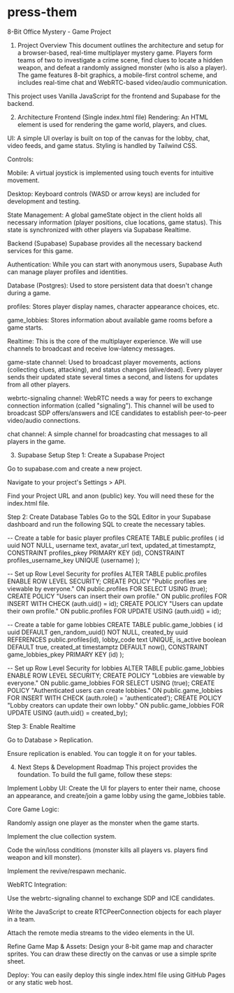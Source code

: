 # press-them
8-Bit Office Mystery - Game Project
1. Project Overview
This document outlines the architecture and setup for a browser-based, real-time multiplayer mystery game. Players form teams of two to investigate a crime scene, find clues to locate a hidden weapon, and defeat a randomly assigned monster (who is also a player). The game features 8-bit graphics, a mobile-first control scheme, and includes real-time chat and WebRTC-based video/audio communication.

This project uses Vanilla JavaScript for the frontend and Supabase for the backend.

2. Architecture
Frontend (Single index.html file)
Rendering: An HTML <canvas> element is used for rendering the game world, players, and clues.

UI: A simple UI overlay is built on top of the canvas for the lobby, chat, video feeds, and game status. Styling is handled by Tailwind CSS.

Controls:

Mobile: A virtual joystick is implemented using touch events for intuitive movement.

Desktop: Keyboard controls (WASD or arrow keys) are included for development and testing.

State Management: A global gameState object in the client holds all necessary information (player positions, clue locations, game status). This state is synchronized with other players via Supabase Realtime.

Backend (Supabase)
Supabase provides all the necessary backend services for this game.

Authentication: While you can start with anonymous users, Supabase Auth can manage player profiles and identities.

Database (Postgres): Used to store persistent data that doesn't change during a game.

profiles: Stores player display names, character appearance choices, etc.

game_lobbies: Stores information about available game rooms before a game starts.

Realtime: This is the core of the multiplayer experience. We will use channels to broadcast and receive low-latency messages.

game-state channel: Used to broadcast player movements, actions (collecting clues, attacking), and status changes (alive/dead). Every player sends their updated state several times a second, and listens for updates from all other players.

webrtc-signaling channel: WebRTC needs a way for peers to exchange connection information (called "signaling"). This channel will be used to broadcast SDP offers/answers and ICE candidates to establish peer-to-peer video/audio connections.

chat channel: A simple channel for broadcasting chat messages to all players in the game.

3. Supabase Setup
Step 1: Create a Supabase Project

Go to supabase.com and create a new project.

Navigate to your project's Settings > API.

Find your Project URL and anon (public) key. You will need these for the index.html file.

Step 2: Create Database Tables
Go to the SQL Editor in your Supabase dashboard and run the following SQL to create the necessary tables.

-- Create a table for basic player profiles
CREATE TABLE public.profiles (
  id uuid NOT NULL,
  username text,
  avatar_url text,
  updated_at timestamptz,
  CONSTRAINT profiles_pkey PRIMARY KEY (id),
  CONSTRAINT profiles_username_key UNIQUE (username)
);

-- Set up Row Level Security for profiles
ALTER TABLE public.profiles ENABLE ROW LEVEL SECURITY;
CREATE POLICY "Public profiles are viewable by everyone." ON public.profiles FOR SELECT USING (true);
CREATE POLICY "Users can insert their own profile." ON public.profiles FOR INSERT WITH CHECK (auth.uid() = id);
CREATE POLICY "Users can update their own profile." ON public.profiles FOR UPDATE USING (auth.uid() = id);

-- Create a table for game lobbies
CREATE TABLE public.game_lobbies (
  id uuid DEFAULT gen_random_uuid() NOT NULL,
  created_by uuid REFERENCES public.profiles(id),
  lobby_code text UNIQUE,
  is_active boolean DEFAULT true,
  created_at timestamptz DEFAULT now(),
  CONSTRAINT game_lobbies_pkey PRIMARY KEY (id)
);

-- Set up Row Level Security for lobbies
ALTER TABLE public.game_lobbies ENABLE ROW LEVEL SECURITY;
CREATE POLICY "Lobbies are viewable by everyone." ON public.game_lobbies FOR SELECT USING (true);
CREATE POLICY "Authenticated users can create lobbies." ON public.game_lobbies FOR INSERT WITH CHECK (auth.role() = 'authenticated');
CREATE POLICY "Lobby creators can update their own lobby." ON public.game_lobbies FOR UPDATE USING (auth.uid() = created_by);

Step 3: Enable Realtime

Go to Database > Replication.

Ensure replication is enabled. You can toggle it on for your tables.

4. Next Steps & Development Roadmap
This project provides the foundation. To build the full game, follow these steps:

Implement Lobby UI: Create the UI for players to enter their name, choose an appearance, and create/join a game lobby using the game_lobbies table.

Core Game Logic:

Randomly assign one player as the monster when the game starts.

Implement the clue collection system.

Code the win/loss conditions (monster kills all players vs. players find weapon and kill monster).

Implement the revive/respawn mechanic.

WebRTC Integration:

Use the webrtc-signaling channel to exchange SDP and ICE candidates.

Write the JavaScript to create RTCPeerConnection objects for each player in a team.

Attach the remote media streams to the video elements in the UI.

Refine Game Map & Assets: Design your 8-bit game map and character sprites. You can draw these directly on the canvas or use a simple sprite sheet.

Deploy: You can easily deploy this single index.html file using GitHub Pages or any static web host.

